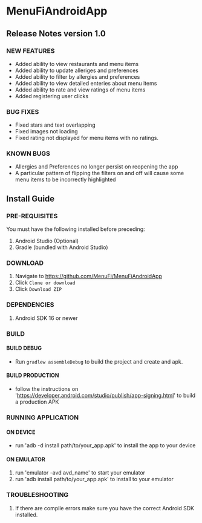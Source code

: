 # MenuFiAndroidApp

## Release Notes version 1.0

### NEW FEATURES

* Added ability to view restaurants and menu items
* Added ability to update alleriges and preferences
* Added ability to filter by allergies and preferences
* Added ability to view detailed enteries about menu items
* Added ability to rate and view ratings of menu items
* Added registering user clicks

### BUG FIXES

* Fixed stars and text overlapping
* Fixed images not loading
* Fixed rating not displayed for menu items with no ratings.

### KNOWN BUGS

* Allergies and Preferences no longer persist on reopening the app
* A particular pattern of flipping the filters on and off will cause some menu items to be incorrectly highlighted

## Install Guide

### PRE-REQUISITES

You must have the following installed before preceding:
1. Android Studio (Optional)
2. Gradle (bundled with Android Studio)

### DOWNLOAD

1. Navigate to https://github.com/MenuFi/MenuFiAndroidApp
2. Click `Clone or download`
3. Click `Download ZIP`

### DEPENDENCIES

1. Android SDK 16 or newer

### BUILD

#### BUILD DEBUG
* Run `gradlew assembleDebug` to build the project and create and apk.

#### BUILD PRODUCTION
* follow the instructions on 'https://developer.android.com/studio/publish/app-signing.html' to build a production APK

### RUNNING APPLICATION

#### ON DEVICE
* run 'adb -d install path/to/your_app.apk' to install the app to your device

#### ON EMULATOR
1. run 'emulator -avd avd_name' to start your emulator
2. run 'adb install path/to/your_app.apk' to install to your emulator

### TROUBLESHOOTING

1. If there are compile errors make sure you have the correct Android SDK installed.
